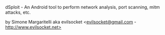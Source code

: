 dSploit - An Android tool to perform network analysis, port scanning, mitm attacks, etc. 

by Simone Margaritelli aka evilsocket
<evilsocket@gmail.com - http://www.evilsocket.net>
